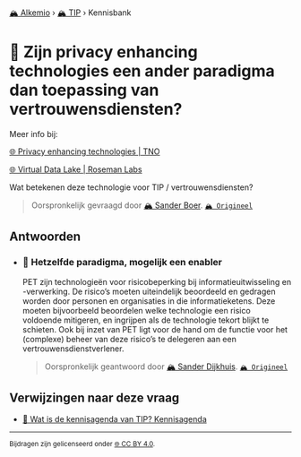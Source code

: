 [🏔️ Alkemio](https://welcome.alkem.io/) › [🏔️ TIP](https://alkem.io/tip/dashboard) › Kennisbank
# 📄 Zijn privacy enhancing technologies een ander paradigma dan toepassing van vertrouwensdiensten?
Meer info bij:

[🌐 Privacy enhancing technologies | TNO](https://www.tno.nl/nl/digitaal/digitale-innovatie/data-sharing/privacy-enhancing-technologies/?gclid=CjwKCAjw69moBhBgEiwAUFCx2ArEvafj8ZISJz4ajsF-Uf7HmIU-td1lmmD_GTitOlbZo0w477_kaxoCEVIQAvD_BwE)

[🌐 Virtual Data Lake | Roseman Labs](https://rosemanlabs.com/products/virtual_data_lake.html)

Wat betekenen deze technologie voor TIP / vertrouwensdiensten?
> Oorspronkelijk gevraagd door [🏔️ Sander Boer](https://alkem.io/user/sander-boer-499). [`🏔️ Origineel`](https://alkem.io/tip/collaboration/zijnprivacyenhanci-17)

## Antwoorden
- ### <a id="hetzelfdeparadigma-3135"></a> 📌 Hetzelfde paradigma, mogelijk een enabler
  PET zijn technologieën voor risicobeperking bij informatieuitwisseling en -verwerking. De risico’s moeten uiteindelijk beoordeeld en gedragen worden door personen en organisaties in die informatieketens. Deze moeten bijvoorbeeld beoordelen welke technologie een risico voldoende mitigeren, en ingrijpen als de technologie tekort blijkt te schieten. Ook bij inzet van PET ligt voor de hand om de functie voor het (complexe) beheer van deze risico’s te delegeren aan een vertrouwensdienstverlener.

  > Oorspronkelijk geantwoord door [🏔️ Sander Dijkhuis](https://alkem.io/tip/collaboration/zijnprivacyenhanci-17/posts/hetzelfdeparadigma-3135). [`🏔️ Origineel`](https://alkem.io/tip/collaboration/zijnprivacyenhanci-17/posts/hetzelfdeparadigma-3135)

## Verwijzingen naar deze vraag
- [📌 Wat is de kennisagenda van TIP? Kennisagenda](watisdekennisagen-9941.md#kennisagenda-5711)
* * *
<small>Bijdragen zijn gelicenseerd onder [🌐 CC BY 4.0](https://creativecommons.org/licenses/by/4.0/deed.nl).</small>
